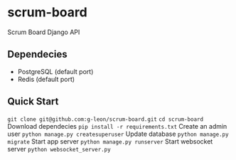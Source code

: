 # scrum-board
Scrum Board Django API

## Dependecies
- PostgreSQL (default port)
- Redis (default port)

## Quick Start
`git clone git@github.com:g-leon/scrum-board.git`
`cd scrum-board`
Download dependecies
`pip install -r requirements.txt`
Create an admin user
`python manage.py createsuperuser`
Update database
`python manage.py migrate`
Start app server
`python manage.py runserver`
Start websocket server
`python websocket_server.py`


